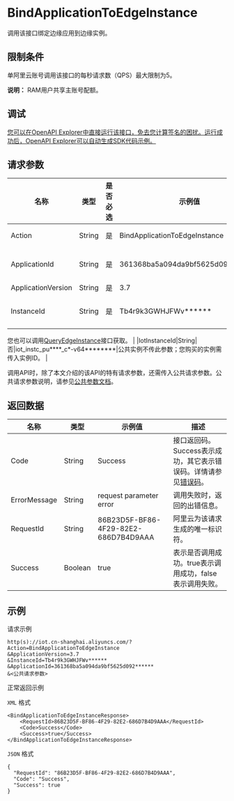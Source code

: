 # BindApplicationToEdgeInstance

调用该接口绑定边缘应用到边缘实例。

## 限制条件

单阿里云账号调用该接口的每秒请求数（QPS）最大限制为5。

**说明：** RAM用户共享主账号配额。

## 调试

[您可以在OpenAPI Explorer中直接运行该接口，免去您计算签名的困扰。运行成功后，OpenAPI Explorer可以自动生成SDK代码示例。](https://api.aliyun.com/#product=Iot&api=BindApplicationToEdgeInstance&type=RPC&version=2018-01-20)

## 请求参数

|名称|类型|是否必选|示例值|描述|
|--|--|----|---|--|
|Action|String|是|BindApplicationToEdgeInstance|系统规定参数。取值：BindApplicationToEdgeInstance。 |
|ApplicationId|String|是|361368ba5a094da9bf5625d092\*\*\*\*\*\*|边缘应用的ID。在[边缘计算控制台](https://iot.console.aliyun.com/le/instance/list)的**应用管理**页面中，鼠标悬浮在目标应用名称上获取ID。 |
|ApplicationVersion|String|是|3.7|边缘应用的版本号。 |
|InstanceId|String|是|Tb4r9k3GWHJFWv\*\*\*\*\*\*|边缘实例的ID。在[边缘计算控制台](https://iot.console.aliyun.com/le/instance/list)的**边缘实例**页面中，鼠标悬浮在目标边缘实例名称上获取ID。

 您也可以调用[QueryEdgeInstance](~~135214~~)接口获取。 |
|IotInstanceId|String|否|iot\_instc\_pu\*\*\*\*\_c\*-v64\*\*\*\*\*\*\*\*|公共实例不传此参数；您购买的实例需传入实例ID。 |

调用API时，除了本文介绍的该API的特有请求参数，还需传入公共请求参数。公共请求参数说明，请参见[公共参数文档](~~135196~~)。

## 返回数据

|名称|类型|示例值|描述|
|--|--|---|--|
|Code|String|Success|接口返回码。Success表示成功，其它表示错误码。详情请参见[错误码](~~135200~~)。 |
|ErrorMessage|String|request parameter error|调用失败时，返回的出错信息。 |
|RequestId|String|86B23D5F-BF86-4F29-82E2-686D7B4D9AAA|阿里云为该请求生成的唯一标识符。 |
|Success|Boolean|true|表示是否调用成功。true表示调用成功，false表示调用失败。 |

## 示例

请求示例

```
http(s)://iot.cn-shanghai.aliyuncs.com/?Action=BindApplicationToEdgeInstance
&ApplicationVersion=3.7
&InstanceId=Tb4r9k3GWHJFWv******
&ApplicationId=361368ba5a094da9bf5625d092******
&<公共请求参数>
```

正常返回示例

`XML` 格式

```
<BindApplicationToEdgeInstanceResponse>
    <RequestId>86B23D5F-BF86-4F29-82E2-686D7B4D9AAA</RequestId>
    <Code>Success</Code>
    <Success>true</Success>
</BindApplicationToEdgeInstanceResponse>
```

`JSON` 格式

```
{
  "RequestId": "86B23D5F-BF86-4F29-82E2-686D7B4D9AAA",
  "Code": "Success",
  "Success": true
}
```

